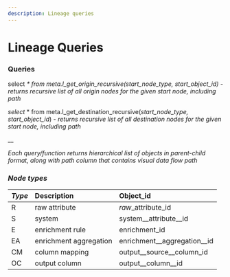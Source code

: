 ```yaml
---
description: Lineage queries
---
```


# Lineage Queries

### Queries

select _\*_  _from meta.l\_get\_origin\_recursive\(start\_node\_type, start\_object\_id\) - returns recursive list of all origin nodes for the given start node, including path_

_select_  \* from meta.l\_get\_destination\_recursive\(_start\_node\_type, start\_object\_id_\) - _returns recursive list of all destination nodes for the given start node, including path_

\_\_

_Each query/function returns hierarchical list of objects in parent-child format, along with path column that contains visual data flow path_

### _Node types_

| _Type_ | Description | Object\_id |
| :--- | :--- | :--- |
| R | raw attribute | _raw_\_attribute\_id |
| S | system | system\__attribute\__id |
| E | enrichment rule | enrichment\_id |
| EA | enrichment aggregation | enrichment\__aggregation\__id |
| CM | column mapping | output\__source\__column\_id |
| OC | output column | output\__column\__id |



